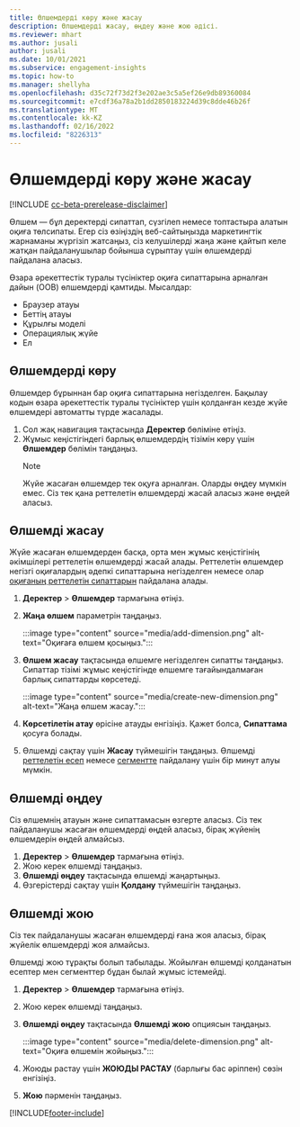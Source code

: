 ```yaml
---
title: Өлшемдерді көру және жасау
description: Өлшемдерді жасау, өңдеу және жою әдісі.
ms.reviewer: mhart
ms.author: jusali
author: jusali
ms.date: 10/01/2021
ms.subservice: engagement-insights
ms.topic: how-to
ms.manager: shellyha
ms.openlocfilehash: d35c72f73d2f3e202ae3c5a5ef26e9db89360084
ms.sourcegitcommit: e7cdf36a78a2b1dd2850183224d39c8dde46b26f
ms.translationtype: MT
ms.contentlocale: kk-KZ
ms.lasthandoff: 02/16/2022
ms.locfileid: "8226313"
---
```

# <a name="view-and-create-dimensions"></a>Өлшемдерді көру және жасау

[!INCLUDE [cc-beta-prerelease-disclaimer](includes/cc-beta-prerelease-disclaimer.md)]

Өлшем — бұл деректерді сипаттап, сүзгілеп немесе топтастыра алатын оқиға төлсипаты. Егер сіз өзіңіздің веб-сайтыңызда маркетингтік жарнаманы жүргізіп жатсаңыз, сіз келушілерді жаңа және қайтып келе жатқан пайдаланушылар бойынша сұрыптау үшін өлшемдерді пайдалана аласыз.  

Өзара әрекеттестік туралы түсініктер оқиға сипаттарына арналған дайын (OOB) өлшемдерді қамтиды. Мысалдар:

- Браузер атауы
- Беттің атауы
- Құрылғы моделі
- Операциялық жүйе
- Ел

## <a name="view-dimensions"></a>Өлшемдерді көру

Өлшемдер бұрыннан бар оқиға сипаттарына негізделген. Бақылау кодын өзара әрекеттестік туралы түсініктер үшін қолданған кезде жүйе өлшемдері автоматты түрде жасалады.

1. Сол жақ навигация тақтасында **Деректер** бөліміне өтіңіз. 
1. Жұмыс кеңістігіндегі барлық өлшемдердің тізімін көру үшін **Өлшемдер** бөлімін таңдаңыз. 
   > [!NOTE]
   > Жүйе жасаған өлшемдер тек оқуға арналған. Оларды өңдеу мүмкін емес. Сіз тек қана реттелетін өлшемдерді жасай аласыз және өңдей аласыз.

## <a name="create-a-dimension"></a>Өлшемді жасау

Жүйе жасаған өлшемдерден басқа, орта мен жұмыс кеңістігінің әкімшілері реттелетін өлшемдерді жасай алады. Реттелетін өлшемдер негізгі оқиғалардың әдепкі сипаттарына негізделген немесе олар [оқиғаның реттелетін сипаттарын](advanced-SDK-implementation.md) пайдалана алады.

1. **Деректер** > **Өлшемдер** тармағына өтіңіз.
1. **Жаңа өлшем** параметрін таңдаңыз.

   :::image type="content" source="media/add-dimension.png" alt-text="Оқиғаға өлшем қосыңыз.":::

1. **Өлшем жасау** тақтасында өлшемге негізделген сипатты таңдаңыз. Сипаттар тізімі жұмыс кеңістігінде өлшемге тағайындалмаған барлық сипаттарды көрсетеді.
   
   :::image type="content" source="media/create-new-dimension.png" alt-text="Жаңа өлшем жасау.":::
      
3. **Көрсетілетін атау** өрісіне атауды енгізіңіз. Қажет болса, **Сипаттама** қосуға болады.
4. Өлшемді сақтау үшін **Жасау** түймешігін таңдаңыз. Өлшемді [реттелетін есеп](custom-reports.md) немесе [сегментте](segments.md) пайдалану үшін бір минут алуы мүмкін. 

## <a name="edit-a-dimension"></a>Өлшемді өңдеу

Сіз өлшемнің атауын және сипаттамасын өзгерте аласыз. Сіз тек пайдаланушы жасаған өлшемдерді өңдей аласыз, бірақ жүйенің өлшемдерін өңдей алмайсыз.


1. **Деректер** > **Өлшемдер** тармағына өтіңіз.
1. Жою керек өлшемді таңдаңыз.
1. **Өлшемді өңдеу** тақтасында өлшемді жаңартыңыз.
1. Өзгерістерді сақтау үшін **Қолдану** түймешігін таңдаңыз.

## <a name="delete-a-dimension"></a>Өлшемді жою

Сіз тек пайдаланушы жасаған өлшемдерді ғана жоя аласыз, бірақ жүйелік өлшемдерді жоя алмайсыз.

Өлшемді жою тұрақты болып табылады. Жойылған өлшемді қолданатын есептер мен сегменттер бұдан былай жұмыс істемейді. 

1. **Деректер** > **Өлшемдер** тармағына өтіңіз.
1. Жою керек өлшемді таңдаңыз.
1. **Өлшемді өңдеу** тақтасында **Өлшемді жою** опциясын таңдаңыз.

   :::image type="content" source="media/delete-dimension.png" alt-text="Оқиға өлшемін жойыңыз.":::

1. Жоюды растау үшін **ЖОЮДЫ РАСТАУ** (барлығы бас әріппен) сөзін енгізіңіз. 
1. **Жою** пәрменін таңдаңыз.

[!INCLUDE[footer-include](../includes/footer-banner.md)]
